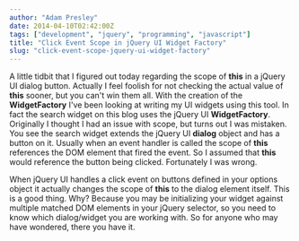 ```yaml
---
author: "Adam Presley"
date: 2014-04-10T02:42:00Z
tags: ["development", "jquery", "programming", "javascript"]
title: "Click Event Scope in jQuery UI Widget Factory"
slug: "click-event-scope-jquery-ui-widget-factory"
---
```


A little tidbit that I figured out today regarding the scope of **this** in a jQuery UI dialog button. Actually I feel foolish for not checking the actual value of **this** sooner, but you can't win them all. With the creation of the **WidgetFactory** I've been looking at writing my UI widgets using this tool. In fact the search widget on this blog uses the jQuery UI **WidgetFactory**. Originally I thought I had an issue with scope, but turns out I was mistaken. You see the search widget extends the jQuery UI **dialog** object and has a button on it. Usually when an event handler is called the scope of **this** references the DOM element that fired the event. So I assumed that **this** would reference the button being clicked. Fortunately I was wrong.

When jQuery UI handles a click event on buttons defined in your options object it actually changes the scope of **this** to the dialog element itself. This is a good thing. Why? Because you may be initializing your widget against multiple matched DOM elements in your jQuery selector, so you need to know which dialog/widget you are working with. So for anyone who may have wondered, there you have it.